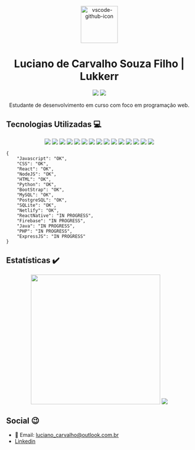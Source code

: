 <p align="center">
  <img src="https://vscode.github.com/assets/img/github-vscode-icon.svg" alt="vscode-github-icon" style="margin: auto" width="100px"></img>
  <h1 align="center">Luciano de Carvalho Souza Filho | Lukkerr</h1>
  <p align="center">
    <img src="https://img.shields.io/github/followers/lukkerr?style=social">
    <img src="https://img.shields.io/github/stars/lukkerr?style=social">
  </p>
  <p align="center">Estudante de desenvolvimento em curso com foco em programação web.</p> 
</p>

## Tecnologias Utilizadas :computer:

<p align="center">
  <img src="https://img.shields.io/badge/JavaScript-F7DF1E?style=for-the-badge&logo=javascript&logoColor=black"></img>
  <img src="https://img.shields.io/badge/React-20232A?style=for-the-badge&logo=react&logoColor=61DAFB"></img>
  <img src="https://img.shields.io/badge/HTML5-E34F26?style=for-the-badge&logo=html5&logoColor=white"></img>
  <img src="https://img.shields.io/badge/CSS3-1572B6?style=for-the-badge&logo=css3&logoColor=white"><img>
  <img src="https://img.shields.io/badge/Bootstrap-563D7C?style=for-the-badge&logo=bootstrap&logoColor=white"></img>
  <img src="https://img.shields.io/badge/Node.js-43853D?style=for-the-badge&logo=node.js&logoColor=white">
  <img src="https://img.shields.io/badge/React_Native-20232A?style=for-the-badge&logo=react&logoColor=61DAFB"></img>
  <img src="https://img.shields.io/badge/PostgreSQL-316192?style=for-the-badge&logo=postgresql&logoColor=white"></img>
  <img src="https://img.shields.io/badge/MySQL-00000F?style=for-the-badge&logo=mysql&logoColor=white"></img>
  <img src="https://img.shields.io/badge/Java-ED8B00?style=for-the-badge&logo=java&logoColor=white"></img>
  <img src="https://img.shields.io/badge/Python-14354C?style=for-the-badge&logo=python&logoColor=white"></img>
  <img src="https://img.shields.io/badge/Netlify-00C7B7?style=for-the-badge&logo=netlify&logoColor=white"></img>
  <img src="https://img.shields.io/badge/firebase-ffca28?style=for-the-badge&logo=firebase&logoColor=white"></img>
  <img src="https://img.shields.io/badge/SQLite-07405E?style=for-the-badge&logo=sqlite&logoColor=white"></img>
  <img src="https://img.shields.io/badge/PHP-777BB4?style=for-the-badge&logo=php&logoColor=white"><img>
</p>

```
{
    "Javascript": "OK",
    "CSS": "OK",
    "React": "OK",
    "NodeJS": "OK",
    "HTML": "OK",
    "Python": "OK",
    "BootStrap": "OK",
    "MySQL": "OK",
    "PostgreSQL": "OK",
    "SQLite": "OK",
    "Netlify": "OK",
    "ReactNative": "IN PROGRESS",
    "Firebase": "IN PROGRESS",
    "Java": "IN PROGRESS",
    "PHP": "IN PROGRESS",
    "ExpressJS": "IN PROGRESS"
}
```

## Estatísticas :heavy_check_mark:
<p align="center">
  <img width="350px" src="https://github-readme-stats.vercel.app/api?username=lukkerr&count_private=true&show_icons=true&theme=dark"><img>
  <img src="https://github-readme-stats.vercel.app/api/top-langs/?username=lukkerr&layout=compact&count_private=true&theme=dark"></img>
</p>

## Social :wink:

- :email: Email: [luciano_carvalho@outlook.com.br](mailto:luciano_carvalho@outlook.com.br)
- [Linkedin](https://www.linkedin.com/in/lucianocarvalhof)


